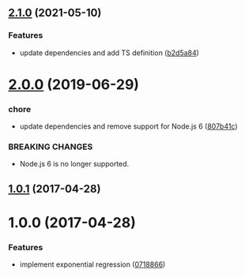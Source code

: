 ## [2.1.0](https://github.com/mljs/regression-exponential/compare/v2.0.0...v2.1.0) (2021-05-10)


### Features

* update dependencies and add TS definition ([b2d5a84](https://github.com/mljs/regression-exponential/commit/b2d5a84cd4eb127dc2d4dc041d77ef1d2aa747bf))

# [2.0.0](https://github.com/mljs/regression-exponential/compare/v1.0.1...v2.0.0) (2019-06-29)


### chore

* update dependencies and remove support for Node.js 6 ([807b41c](https://github.com/mljs/regression-exponential/commit/807b41c))


### BREAKING CHANGES

* Node.js 6 is no longer supported.



<a name="1.0.1"></a>
## [1.0.1](https://github.com/mljs/regression-exponential/compare/v1.0.0...v1.0.1) (2017-04-28)



<a name="1.0.0"></a>
# 1.0.0 (2017-04-28)


### Features

* implement exponential regression ([0718866](https://github.com/mljs/regression-exponential/commit/0718866))



